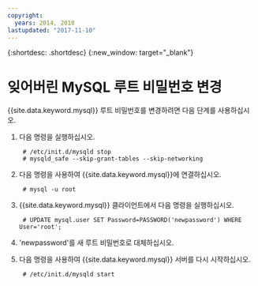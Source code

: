 ```yaml
---
copyright:
  years: 2014, 2018
lastupdated: "2017-11-10"
---
```


{:shortdesc: .shortdesc}
{:new_window: target="_blank"}

# 잊어버린 MySQL 루트 비밀번호 변경

{{site.data.keyword.mysql}} 루트 비밀번호를 변경하려면 다음 단계를 사용하십시오. 

1. 다음 명령을 실행하십시오.

        # /etc/init.d/mysqld stop
        # mysqld_safe --skip-grant-tables --skip-networking

2. 다음 명령을 사용하여 {{site.data.keyword.mysql}}에 연결하십시오.

        # mysql -u root

3. {{site.data.keyword.mysql}} 클라이언트에서 다음 명령을 실행하십시오.

        # UPDATE mysql.user SET Password=PASSWORD('newpassword') WHERE User='root';

4. 'newpassword'를 새 루트 비밀번호로 대체하십시오.

5. 다음 명령을 사용하여 {{site.data.keyword.mysql}} 서버를 다시 시작하십시오.

        # /etc/init.d/mysqld start

